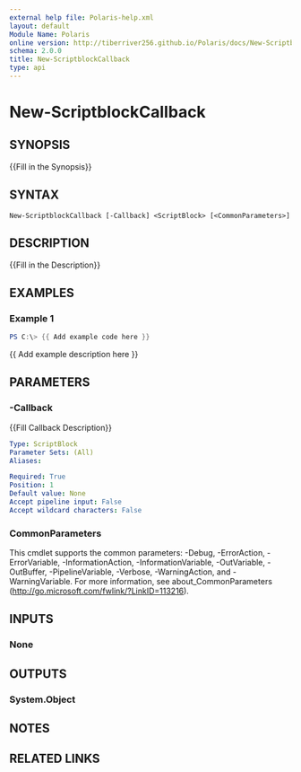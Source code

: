 ```yaml
---
external help file: Polaris-help.xml
layout: default
Module Name: Polaris
online version: http://tiberriver256.github.io/Polaris/docs/New-ScriptblockCallback.html
schema: 2.0.0
title: New-ScriptblockCallback
type: api
---
```


# New-ScriptblockCallback

## SYNOPSIS
{{Fill in the Synopsis}}

## SYNTAX

```
New-ScriptblockCallback [-Callback] <ScriptBlock> [<CommonParameters>]
```

## DESCRIPTION
{{Fill in the Description}}

## EXAMPLES

### Example 1
```powershell
PS C:\> {{ Add example code here }}
```

{{ Add example description here }}

## PARAMETERS

### -Callback
{{Fill Callback Description}}

```yaml
Type: ScriptBlock
Parameter Sets: (All)
Aliases:

Required: True
Position: 1
Default value: None
Accept pipeline input: False
Accept wildcard characters: False
```

### CommonParameters
This cmdlet supports the common parameters: -Debug, -ErrorAction, -ErrorVariable, -InformationAction, -InformationVariable, -OutVariable, -OutBuffer, -PipelineVariable, -Verbose, -WarningAction, and -WarningVariable.
For more information, see about_CommonParameters (http://go.microsoft.com/fwlink/?LinkID=113216).

## INPUTS

### None

## OUTPUTS

### System.Object
## NOTES

## RELATED LINKS

